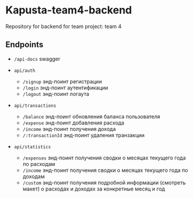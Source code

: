 # Kapusta-team4-backend

Repository for backend for team project: team 4

## Endpoints

- `/api-docs` swagger

- `api/auth`
  - `/signup` энд-поинт регистрации
  - `/login` энд-поинт аутентификации
  - `/logout` энд-поинт логаута
- `api/transactions`
  - `/balance` энд-поинт обновления баланса пользователя
  - `/expense` энд-поинт добавления расхода
  - `/income` энд-поинт получения дохода
  - `/:transactionId` энд-поинт удаления транзакции
- `api/statistics`
  - `/expenses` энд-поинт получения сводки о месяцах текущего года по расходам
  - `/income` энд-поинт получения сводки о месяцах текущего года по доходам
  - `/custom` энд-поинт получения подробной информации (смотреть макет) о
    расходах и доходах за конкретные месяц и год
